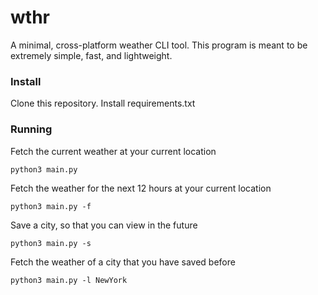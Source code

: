 # wthr

A minimal, cross-platform weather CLI tool. This program is meant to be extremely simple, fast, and lightweight.

### Install

Clone this repository. Install requirements.txt

### Running

Fetch the current weather at your current location
```console
python3 main.py
```

Fetch the weather for the next 12 hours at your current location
```console
python3 main.py -f
```

Save a city, so that you can view in the future
```console
python3 main.py -s
```

Fetch the weather of a city that you have saved before
```console
python3 main.py -l NewYork
```

